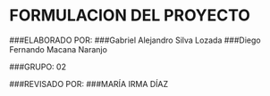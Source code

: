 # FORMULACION DEL PROYECTO
###ELABORADO POR:
###Gabriel Alejandro Silva Lozada
###Diego Fernando Macana Naranjo

###GRUPO: 02

###REVISADO POR:
 		###MARÍA IRMA DÍAZ
